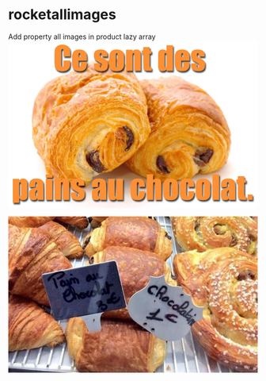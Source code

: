 # rocketallimages

Add property all images in product lazy array
![pain-au-chocola](pain-au-chocolat.jpg?raw=true "pain-au-chocola")


![wrfa](wtf.jpg?raw=true "wtf")





